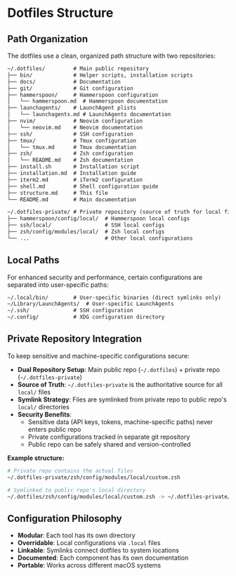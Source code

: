 # Dotfiles Structure

## Path Organization

The dotfiles use a clean, organized path structure with two repositories:

```markdown
~/.dotfiles/         # Main public repository
├── bin/             # Helper scripts, installation scripts
├── docs/            # Documentation
├── git/             # Git configuration
├── hammerspoon/     # Hammerspoon configuration
│   └── hammerspoon.md  # Hammerspoon documentation
├── launchagents/    # LaunchAgent plists
│   └── launchagents.md # LaunchAgents documentation
├── nvim/            # Neovim configuration
│   └── neovim.md    # Neovim documentation
├── ssh/             # SSH configuration
├── tmux/            # Tmux configuration
│   └── tmux.md      # Tmux documentation
├── zsh/             # Zsh configuration
│   └── README.md    # Zsh documentation
├── install.sh       # Installation script
├── installation.md  # Installation guide
├── iterm2.md        # iTerm2 configuration
├── shell.md         # Shell configuration guide
├── structure.md     # This file
└── README.md        # Main documentation

~/.dotfiles-private/ # Private repository (source of truth for local files)
├── hammerspoon/config/local/  # Hammerspoon local configs
├── ssh/local/                 # SSH local configs
├── zsh/config/modules/local/  # Zsh local configs
└── ...                        # Other local configurations
```

## Local Paths

For enhanced security and performance, certain configurations are separated into user-specific paths:

```markdown
~/.local/bin/        # User-specific binaries (direct symlinks only)
~/Library/LaunchAgents/  # User-specific LaunchAgents
~/.ssh/              # SSH configuration
~/.config/           # XDG configuration directory
```

## Private Repository Integration

To keep sensitive and machine-specific configurations secure:

- **Dual Repository Setup**: Main public repo (`~/.dotfiles`) + private repo (`~/.dotfiles-private`)
- **Source of Truth**: `~/.dotfiles-private` is the authoritative source for all `local/` files
- **Symlink Strategy**: Files are symlinked from private repo to public repo's `local/` directories
- **Security Benefits**:
  - Sensitive data (API keys, tokens, machine-specific paths) never enters public repo
  - Private configurations tracked in separate git repository
  - Public repo can be safely shared and version-controlled

**Example structure:**
```bash
# Private repo contains the actual files
~/.dotfiles-private/zsh/config/modules/local/custom.zsh

# Symlinked to public repo's local directory
~/.dotfiles/zsh/config/modules/local/custom.zsh -> ~/.dotfiles-private/zsh/config/modules/local/custom.zsh
```

## Configuration Philosophy

- **Modular**: Each tool has its own directory
- **Overridable**: Local configurations via `.local` files
- **Linkable**: Symlinks connect dotfiles to system locations
- **Documented**: Each component has its own documentation
- **Portable**: Works across different macOS systems

